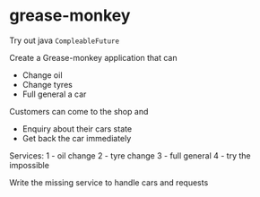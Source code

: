 # grease-monkey

Try out java `CompleableFuture`

Create a Grease-monkey application that can
- Change oil
- Change tyres
- Full general a car

Customers can come to the shop and
- Enquiry about their cars state
- Get back the car immediately 

Services:
1 - oil change
2 - tyre change
3 - full general
4 - try the impossible


Write the missing service to handle cars and requests